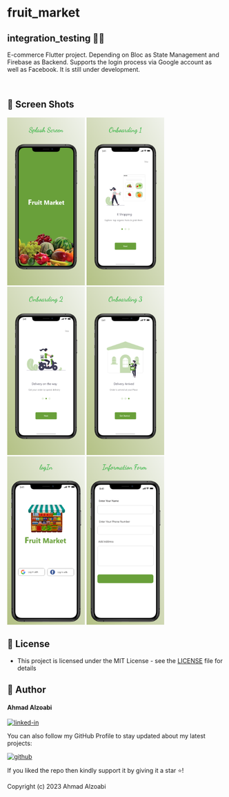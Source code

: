 # fruit_market

## integration_testing 👨‍🏫

E-commerce Flutter project. Depending on Bloc as State Management and Firebase as Backend.
Supports the login process via Google account as well as Facebook. It is still under development. 

<br>

## 📱 Screen Shots
<img alt="png" src="Preview/view_1.png" width= "180" />
<img alt="png" src="Preview/view_2.png" width= "180" />
<img alt="png" src="Preview/view_3.png" width= "180" />
<img alt="png" src="Preview/view_4.png" width= "180" />
<img alt="png" src="Preview/view_5.png" width= "180" />
<img alt="png" src="Preview/view_6.png" width= "180" />

<br>

## 🔑 License
- This project is licensed under the MIT License - see the [LICENSE](LICENSE.md) file for details

## 🧑 Author

#### Ahmad Alzoabi
[![linked-in](https://img.shields.io/badge/Linked_In-0077B5?style=for-the-badge&logo=LinkedIn&logoColor=white)](https://www.linkedin.com/in/ahmad-alzoabi-0623a8233/)

You can also follow my GitHub Profile to stay updated about my latest projects:

[![github](https://img.shields.io/badge/GitHub-000000?style=for-the-badge&logo=GitHub&logoColor=white)](https://github.com/a7madZ3Dev)

If you liked the repo then kindly support it by giving it a star ⭐!

Copyright (c) 2023 Ahmad Alzoabi

